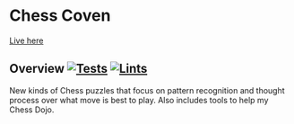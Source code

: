 # Chess Coven

[Live here](https://chesscoven.com)

## Overview [![Tests](https://github.com/axolotl-logic/chess-coven/actions/workflows/test.yml/badge.svg)](https://github.com/axolotl-logic/chess-coven/actions/workflows/test.yml) [![Lints](https://github.com/axolotl-logic/chess-coven/actions/workflows/lint.yml/badge.svg)](https://github.com/axolotl-logic/chess-coven/actions/workflows/lint.yml)

New kinds of Chess puzzles that focus on pattern
recognition and thought process over what move is
best to play. Also includes tools to help my Chess Dojo.

